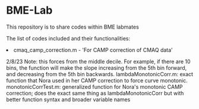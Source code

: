 # BME-Lab
This repository is to share codes within BME labmates

The list of codes included and their functionalities:
<li> cmaq_camp_correction.m - 'For CAMP correction of CMAQ data'

2/8/23
Note: this forces from the middle decile. For example, if there are 10 bins, the function will make the slope increasing from the 5th bin forward, and decreasing from the 5th bin backwards.
lambdaMonotonicCorr.m: exact function that Nora used in her CAMP correction to force curve monotonic. 
monotonicCorrTest.m: generalized function for Nora's monotonic CAMP correction; does the exact same thing as lambdaMonotonicCorr but with better function syntax and broader variable names
